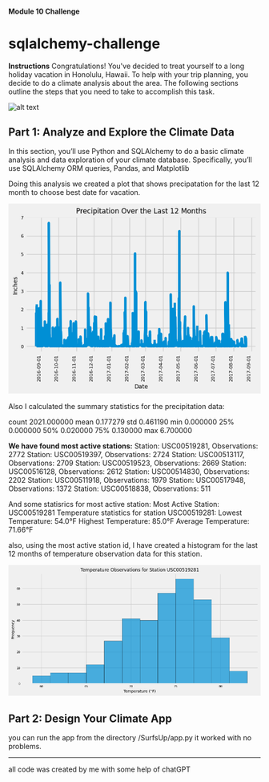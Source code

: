 #### Module 10 Challenge
# sqlalchemy-challenge

**Instructions**
Congratulations! You've decided to treat yourself to a long holiday vacation in Honolulu, Hawaii. To help with your trip planning, you decide to do a climate analysis about the area. The following sections outline the steps that you need to take to accomplish this task.

![alt text](images/hawaii.jpg)

## Part 1: Analyze and Explore the Climate Data
In this section, you’ll use Python and SQLAlchemy to do a basic climate analysis and data exploration of your climate database. Specifically, you’ll use SQLAlchemy ORM queries, Pandas, and Matplotlib

Doing this analysis we created a plot that shows precipatation for the last 12 month to choose best date for vacation. 

![alt text](image.png)

Also I calculated the summary statistics for the precipitation data:

count	2021.000000
mean	0.177279
std	0.461190
min	0.000000
25%	0.000000
50%	0.020000
75%	0.130000
max	6.700000

**We have found most active stations:**
Station: USC00519281, Observations: 2772
Station: USC00519397, Observations: 2724
Station: USC00513117, Observations: 2709
Station: USC00519523, Observations: 2669
Station: USC00516128, Observations: 2612
Station: USC00514830, Observations: 2202
Station: USC00511918, Observations: 1979
Station: USC00517948, Observations: 1372
Station: USC00518838, Observations: 511

And some statisrics for most active station:
Most Active Station: USC00519281
Temperature statistics for station USC00519281:
Lowest Temperature: 54.0°F
Highest Temperature: 85.0°F
Average Temperature: 71.66°F

also, using the most active station id, I have created a histogram for the last 12 months of temperature observation data for this station.

![alt text](image-1.png)

## Part 2: Design Your Climate App

you can run the app from the directory /SurfsUp/app.py
it worked with no problems.

-----
all code was created by me with some help of chatGPT

